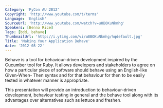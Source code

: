 ```yaml
---
Category: 'PyCon AU 2012'
Copyright: 'http://www.youtube.com/t/terms'
Language: 'English'
SourceUrl: 'http://www.youtube.com/watch?v=u8BOKuNkmhg'
Speakers: [Benno Rice]
Tags: [bdd, behave]
ThumbnailUrl: 'http://i.ytimg.com/vi/u8BOKuNkmhg/hqdefault.jpg'
Title: 'Making Your Application Behave'
date: '2012-08-22'
---
```

Behave is a tool for behaviour-driven development inspired by the Cucumber
tool for Ruby. It allows developers and stakeholders to agree on how a
particular piece of software should behave using an English-like Given-When-
Then syntax and for that behaviour for then to be easily tested in whatever
manner is appropriate.

This presentation will provide an introduction to behaviour-driven
development, behaviour testing in general and the behave tool along with its
advantages over alternatives such as lettuce and freshen.

